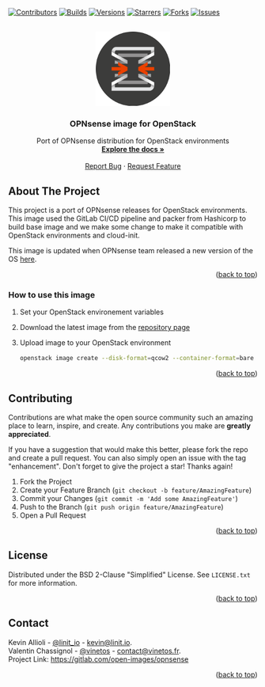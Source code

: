 <div id="top"></div>

<!-- PROJECT SHIELDS -->
[![Contributors][contributors-shield]][contributors-url]
[![Builds][builds-shield]][builds-url]
[![Versions][versions-shield]][versions-url]
[![Starrers][stars-shield]][stars-url]
[![Forks][forks-shield]][forks-url]
[![Issues][issues-shield]][issues-url]


<!-- PROJECT LOGO -->
<br />
<div align="center">
  <a href="[https://gitlab.com/open-images/opnsense](https://gitlab.com/open-images/opnsense)">
    <img src="images/logo.png" alt="Logo" width="150">
  </a>

<h3 align="center">OPNsense image for OpenStack</h3>

  <p align="center">
    Port of OPNsense distribution for OpenStack environments
    <br />
    <a href="https://gitlab.com/open-images/opnsense"><strong>Explore the docs »</strong></a>
    <br />
    <br />
    <a href="https://gitlab.com/open-images/opnsense/issues">Report Bug</a>
    ·
    <a href="https://gitlab.com/open-images/opnsense/issues">Request Feature</a>
  </p>
</div>

<!-- ABOUT THE PROJECT -->
## About The Project

This project is a port of OPNsense releases for OpenStack environments.  
This image used the GitLab CI/CD pipeline and packer from Hashicorp to build base image and we make some change to make it compatible with OpenStack environments and cloud-init.  

This image is updated when OPNsense team released a new version of the OS [here](https://docs.opnsense.org/releases.html "OPNsense Release Inventory").

<div style="text-align: right"><p align="right">(<a href="#top">back to top</a>)</p></div>

### How to use this image

1. Set your OpenStack environement variables
2. Download the latest image from the [repository page](https://s3.openimages.cloud/opnsense-image/index.html "Images Repository")
3. Upload image to your OpenStack environment

   ```bash
   openstack image create --disk-format=qcow2 --container-format=bare --min-disk 8 --file opnsense-<VERSION>.qcow2  'OPNsense <VERSION>'
   ```

<div style="text-align: right"><p align="right">(<a href="#top">back to top</a>)</p></div>

<!-- CONTRIBUTING -->
## Contributing

Contributions are what make the open source community such an amazing place to learn, inspire, and create. Any contributions you make are **greatly appreciated**.

If you have a suggestion that would make this better, please fork the repo and create a pull request. You can also simply open an issue with the tag "enhancement".
Don't forget to give the project a star! Thanks again!

1. Fork the Project
2. Create your Feature Branch (`git checkout -b feature/AmazingFeature`)
3. Commit your Changes (`git commit -m 'Add some AmazingFeature'`)
4. Push to the Branch (`git push origin feature/AmazingFeature`)
5. Open a Pull Request

<div style="text-align: right"><p align="right">(<a href="#top">back to top</a>)</p></div>



<!-- LICENSE -->
## License

Distributed under the BSD 2-Clause "Simplified" License. See `LICENSE.txt` for more information.

<div style="text-align: right"><p align="right">(<a href="#top">back to top</a>)</p></div>



<!-- CONTACT -->
## Contact

Kevin Allioli - [@linit_io](https://twitter.com/linit_io) - kevin@linit.io.  
Valentin Chassignol - [@vinetos](https://twitter.com/vinetos) - contact@vinetos.fr.  
Project Link: https://gitlab.com/open-images/opnsense

<div style="text-align: right"><p align="right">(<a href="#top">back to top</a>)</p></div>


<!-- MARKDOWN LINKS & IMAGES -->
<!-- https://www.markdownguide.org/basic-syntax/#reference-style-links -->
[contributors-shield]: https://img.shields.io/gitlab/contributors/open-images/opnsense.svg?style=for-the-badge
[contributors-url]: https://gitlab.com/linitio/openstack-alpine-image/graphs/contributors
[builds-shield]: https://img.shields.io/gitlab/pipeline-status/open-images/opnsense.svg?style=for-the-badge
[builds-url]: https://gitlab.com/open-images/opnsense/-/pipelines
[versions-shield]: https://img.shields.io/gitlab/v/tag/open-images/opnsense?style=for-the-badge&label=Latest%20version
[versions-url]: https://gitlab.com/open-images/opnsense/-/tags?sort=version_desc
[stars-shield]: https://img.shields.io/gitlab/stars/open-images/opnsense.svg?style=for-the-badge
[stars-url]: https://gitlab.com/open-images/opnsense/-/starrers
[forks-shield]: https://img.shields.io/gitlab/forks/open-images/opnsense?style=for-the-badge
[forks-url]: https://gitlab.com/open-images/opnsense/-/forks
[issues-shield]: https://img.shields.io/gitlab/issues/open/open-images/opnsense.svg?style=for-the-badge
[issues-url]: https://gitlab.com/open-images/opnsense/-/issues